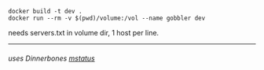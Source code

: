```
docker build -t dev .
docker run --rm -v $(pwd)/volume:/vol --name gobbler dev
```
needs servers.txt in volume dir, 1 host per line.

---

###### uses Dinnerbones [mstatus](https://github.com/Dinnerbone/mcstatus)
